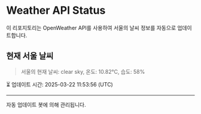 
# Weather API Status

이 리포지토리는 OpenWeather API를 사용하여 서울의 날씨 정보를 자동으로 업데이트합니다.

## 현재 서울 날씨
> 서울의 현재 날씨: clear sky, 온도: 10.82°C, 습도: 58%

⏳ 업데이트 시간: 2025-03-22 11:53:56 (UTC)

---
자동 업데이트 봇에 의해 관리됩니다.

